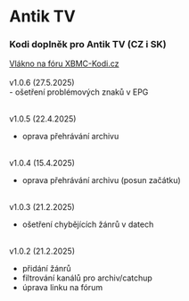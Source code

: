 <h1>Antik TV</h1>
<p>
<h3>Kodi doplněk pro Antik TV (CZ i SK)</h3>
<p>
<a href="https://www.xbmc-kodi.cz/prispevek-antik-tv--13396">Vlákno na fóru XBMC-Kodi.cz</a><br><br>
v1.0.6 (27.5.2025)<br>
- ošetření problémových znaků v EPG<br><br>

v1.0.5 (22.4.2025)<br>
- oprava přehrávání archivu<br><br>

v1.0.4 (15.4.2025)<br>
- oprava přehrávání archivu (posun začátku)<br><br>

v1.0.3 (21.2.2025)<br>
- ošetření chybějících žánrů v datech<br><br>

v1.0.2 (21.2.2025)<br>
- přidání žánrů<br>
- filtrování kanálů pro archiv/catchup<br>
- úprava linku na fórum<br><br>
</p>
